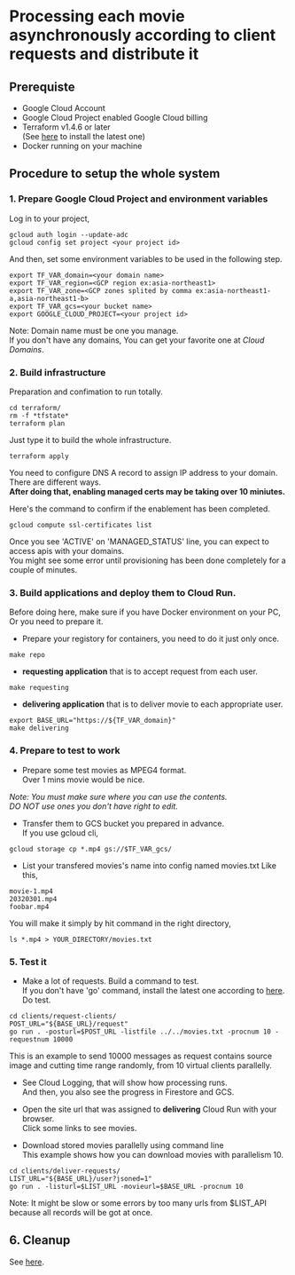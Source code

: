 # Processing each movie asynchronously according to client requests and distribute it

## Prerequiste
- Google Cloud Account
- Google Cloud Project enabled Google Cloud billing
- Terraform v1.4.6 or later  
(See [here](https://developer.hashicorp.com/terraform/downloads) to install the latest one)
- Docker running on your machine

## Procedure to setup the whole system
### 1. Prepare Google Cloud Project and environment variables
Log in to your project,
```
gcloud auth login --update-adc
gcloud config set project <your project id>
```
And then, set some environment variables to be used in the following step.
```
export TF_VAR_domain=<your domain name>
export TF_VAR_region=<GCP region ex:asia-northeast1>
export TF_VAR_zone=<GCP zones splited by comma ex:asia-northeast1-a,asia-northeast1-b>
export TF_VAR_gcs=<your bucket name>
export GOOGLE_CLOUD_PROJECT=<your project id>
```
Note: Domain name must be one you manage.  
If you don't have any domains, You can get your favorite one at *Cloud Domains*.

### 2. Build infrastructure
Preparation and confimation to run totally.
```
cd terraform/
rm -f *tfstate*
terraform plan
```
Just type it to build the whole infrastructure.
```
terraform apply
```

You need to configure DNS A record to assign IP address to your domain.  
There are different ways.  
**After doing that, enabling managed certs may be taking over 10 miniutes.**

Here's the command to confirm if the enablement has been completed.
```
gcloud compute ssl-certificates list
```
Once you see 'ACTIVE' on 'MANAGED_STATUS' line, you can expect to access apis with your domains.  
You might see some error until provisioning has been done completely for a couple of minutes.

### 3. Build applications and deploy them to Cloud Run.  
Before doing here, make sure if you have Docker environment on your PC, Or you need to prepare it.

- Prepare your registory for containers, you need to do it just only once.
```
make repo
```

- **requesting application** that is to accept request from each user.
```
make requesting
```
- **delivering application** that is to deliver movie to each appropriate user.
```
export BASE_URL="https://${TF_VAR_domain}"
make delivering
```

### 4. Prepare to test to work
- Prepare some test movies as MPEG4 format.  
Over 1 mins movie would be nice.  

*Note: You must make sure where you can use the contents.*  
*DO NOT use ones you don't have right to edit.*

- Transfer them to GCS bucket you prepared in advance.   
If you use gcloud cli,
```
gcloud storage cp *.mp4 gs://$TF_VAR_gcs/
```

- List your transfered movies's name into config named movies.txt
Like this,
```
movie-1.mp4
20320301.mp4
foobar.mp4
```
You will make it simply by hit command in the right directory,
```
ls *.mp4 > YOUR_DIRECTORY/movies.txt
```

###  5. Test it
- Make a lot of requests.
Build a command to test.  
If you don't have 'go' command, install the latest one according to [here](https://go.dev/doc/install).
Do test.
```
cd clients/request-clients/
POST_URL="${BASE_URL}/request"
go run . -posturl=$POST_URL -listfile ../../movies.txt -procnum 10 -requestnum 10000
```
This is an example to send 10000 messages as request contains source image and cutting time range randomly, from 10 virtual clients parallelly.


- See Cloud Logging, that will show how processing runs.  
And then, you also see the progress in Firestore and GCS.

- Open the site url that was assigned to **delivering** Cloud Run with your browser.  
Click some links to see movies.  

- Download stored movies parallelly using command line  
This example shows how you can download movies with parallelism 10.  
```
cd clients/deliver-requests/
LIST_URL="${BASE_URL}/user?jsoned=1"
go run . -listurl=$LIST_URL -movieurl=$BASE_URL -procnum 10
```
Note: It might be slow or some errors by too many urls from $LIST_API because all records will be got at once.

## 6. Cleanup
See [here](https://cloud.google.com/resource-manager/docs/creating-managing-projects?shutting_down_projects&hl=ja#shutting_down_projects).
